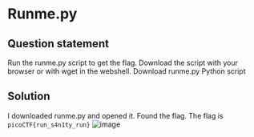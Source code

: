 # Runme.py

## Question statement
Run the runme.py script to get the flag. Download the script with your browser or with wget in the webshell.
Download runme.py Python script

## Solution
I downloaded runme.py and opened it. Found the flag. The flag is ``picoCTF{run_s4n1ty_run}``
![image](https://github.com/user-attachments/assets/b8ca02c8-23c7-4f3b-9607-712dd5a3f1bb)
